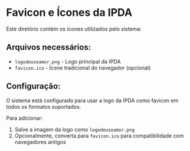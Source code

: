 # Favicon e Ícones da IPDA

Este diretório contém os ícones utilizados pelo sistema:

## Arquivos necessários:

- `logodeuseamor.png` - Logo principal da IPDA
- `favicon.ico` - Ícone tradicional do navegador (opcional)

## Configuração:

O sistema está configurado para usar a logo da IPDA como favicon em todos os formatos suportados.

Para adicionar:

1. Salve a imagem da logo como `logodeuseamor.png`
2. Opcionalmente, converta para `favicon.ico` para compatibilidade com navegadores antigos
